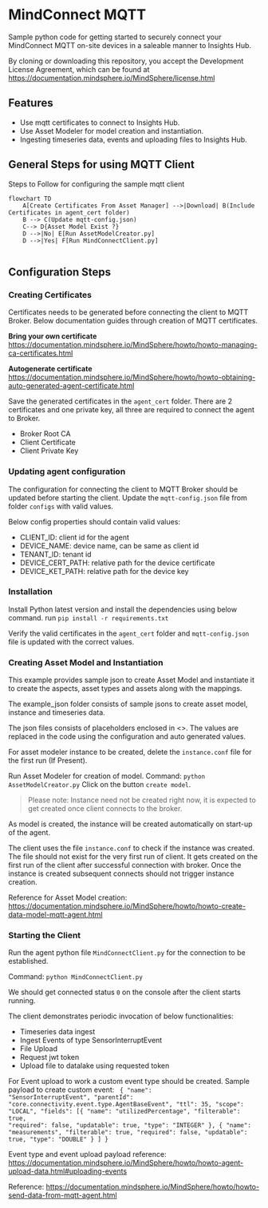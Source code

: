# MindConnect MQTT

Sample python code for getting started to securely connect your MindConnect MQTT on-site devices in a saleable manner to Insights Hub. 

By cloning or downloading this repository, you accept the Development License Agreement, which can be found at https://documentation.mindsphere.io/MindSphere/license.html 

## Features

- Use mqtt certificates to connect to Insights Hub. 
- Use Asset Modeler for model creation and instantiation.
- Ingesting timeseries data, events and uploading files to Insights Hub. 

## General Steps for using MQTT Client

Steps to Follow for configuring the sample mqtt client
```mermaid
flowchart TD
    A[Create Certificates From Asset Manager] -->|Download| B(Include Certificates in agent_cert folder)
    B --> C(Update mqtt-config.json)
    C--> D{Asset Model Exist ?}
    D -->|No| E[Run AssetModelCreator.py]
    D -->|Yes| F[Run MindConnectClient.py]
    
```

## Configuration Steps

### Creating Certificates
Certificates needs to be generated before connecting the client to MQTT Broker. Below documentation guides through creation of MQTT certificates. 

**Bring your own certificate**
https://documentation.mindsphere.io/MindSphere/howto/howto-managing-ca-certificates.html

**Autogenerate certificate**
https://documentation.mindsphere.io/MindSphere/howto/howto-obtaining-auto-generated-agent-certificate.html


Save the generated certificates in the `agent_cert` folder. 
There are 2 certificates and one private key, all three are required to connect the agent to Broker. 
- Broker Root CA
- Client Certificate
- Client Private Key


### Updating agent configuration
The configuration for connecting the client to MQTT Broker should be updated before starting the client. 
Update the `mqtt-config.json` file from folder `configs` with valid values.

Below config properties should contain valid values:
- CLIENT_ID: client id for the agent 
- DEVICE_NAME: device name, can be same as client id
- TENANT_ID: tenant id 
- DEVICE_CERT_PATH: relative path for the device certificate
- DEVICE_KET_PATH: relative path for the device key

### Installation

Install Python latest version and install the dependencies using below command. 
run `pip install -r requirements.txt`

Verify the valid certificates in the `agent_cert` folder and `mqtt-config.json` file is updated with the correct values.

### Creating Asset Model and Instantiation
This example provides sample json to create Asset Model and instantiate it to create the aspects, asset types and assets along with the mappings. 

The example_json folder consists of sample jsons to create asset model, instance and timeseries data.

The json files consists of placeholders enclosed in <>. The values are replaced in the code using the configuration and auto generated values. 

For asset modeler instance to be created, delete the `instance.conf` file for the first run (If Present). 

Run Asset Modeler for creation of model. 
Command: `python AssetModelCreator.py`
Click on the button `create model`. 

> Please note: Instance need not be created right now, it is expected to get created once client connects to the broker. 

As model is created, the instance will be created automatically on start-up of the agent. 

The client uses the file `instance.conf` to check if the instance was created. The file should not exist for the very first run of client. It gets created on the first run of the client after successful connection with broker. Once the instance is created subsequent connects should not trigger instance creation.

Reference for Asset Model creation: 
https://documentation.mindsphere.io/MindSphere/howto/howto-create-data-model-mqtt-agent.html

### Starting the Client

Run the agent python file `MindConnectClient.py` for the connection to be established.

Command: `python MindConnectClient.py`

We should get connected status `0` on the console after the client starts running. 

The client demonstrates periodic invocation of below functionalities:
- Timeseries data ingest
- Ingest Events of type SensorInterruptEvent
- File Upload 
- Request jwt token
- Upload file to datalake using requested token

For Event upload to work a custom event type should be created. 
Sample payload to create custom event:
<code>
{
    "name": "SensorInterruptEvent",
    "parentId": "core.connectivity.event.type.AgentBaseEvent",
    "ttl": 35,
    "scope": "LOCAL",
    "fields": [{
            "name": "utilizedPercentage",
            "filterable": true,
            "required": false,
            "updatable": true,
            "type": "INTEGER"
        },
        {
            "name": "measurements",
            "filterable": true,
            "required": false,
            "updatable": true,
            "type": "DOUBLE"
        }
    ]
}
</code>

Event type and event upload payload reference:
https://documentation.mindsphere.io/MindSphere/howto/howto-agent-upload-data.html#uploading-events

Reference: https://documentation.mindsphere.io/MindSphere/howto/howto-send-data-from-mqtt-agent.html